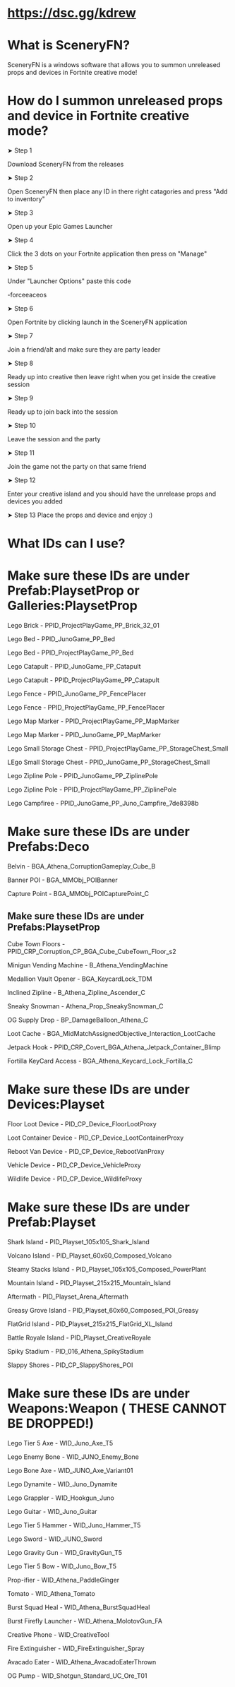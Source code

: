 # https://dsc.gg/kdrew

# What is SceneryFN?

SceneryFN is a windows software that allows you to summon unreleased props and devices in Fortnite creative mode!

# How do I summon unreleased props and device in Fortnite creative mode?

➤ Step 1

Download SceneryFN from the releases

➤ Step 2

Open SceneryFN then place any ID in there right catagories and press "Add to inventory"

➤ Step 3

Open up your Epic Games Launcher

➤ Step 4

Click the 3 dots on your Fortnite application then press on "Manage"

➤ Step 5

Under "Launcher Options" paste this code 

-forceeaceos

➤ Step 6

Open Fortnite by clicking launch in the SceneryFN application

➤ Step 7

Join a friend/alt and make sure they are party leader

➤ Step 8

Ready up into creative then leave right when you get inside the creative session

➤ Step 9

Ready up to join back into the session

➤ Step 10

Leave the session and the party

➤ Step 11

Join the game not the party on that same friend

➤ Step 12

Enter your creative island and you should have the unrelease props and devices you added

➤ Step 13
Place the props and device and enjoy :)

# What IDs can I use?

# Make sure these IDs are under Prefab:PlaysetProp or Galleries:PlaysetProp

Lego Brick - PPID_ProjectPlayGame_PP_Brick_32_01

Lego Bed - PPID_JunoGame_PP_Bed

Lego Bed - PPID_ProjectPlayGame_PP_Bed

Lego Catapult - PPID_JunoGame_PP_Catapult

Lego Catapult - PPID_ProjectPlayGame_PP_Catapult

Lego Fence - PPID_JunoGame_PP_FencePlacer

Lego Fence - PPID_ProjectPlayGame_PP_FencePlacer

Lego Map Marker - PPID_ProjectPlayGame_PP_MapMarker

Lego Map Marker - PPID_JunoGame_PP_MapMarker

Lego Small Storage Chest - PPID_ProjectPlayGame_PP_StorageChest_Small

LEgo Small Storage Chest - PPID_JunoGame_PP_StorageChest_Small

Lego Zipline Pole - PPID_JunoGame_PP_ZiplinePole

Lego Zipline Pole - PPID_ProjectPlayGame_PP_ZiplinePole

Lego Campfiree - PPID_JunoGame_PP_Juno_Campfire_7de8398b

# Make sure these IDs are under Prefabs:Deco

Belvin - BGA_Athena_CorruptionGameplay_Cube_B

Banner POI - BGA_MMObj_POIBanner

Capture Point - BGA_MMObj_POICapturePoint_C

## Make sure these IDs are under Prefabs:PlaysetProp ##

Cube Town Floors - PPID_CRP_Corruption_CP_BGA_Cube_CubeTown_Floor_s2

Minigun Vending Machine - B_Athena_VendingMachine

Medallion Vault Opener - BGA_KeycardLock_TDM

Inclined Zipline - B_Athena_Zipline_Ascender_C

Sneaky Snowman - Athena_Prop_SneakySnowman_C

OG Supply Drop - BP_DamageBalloon_Athena_C

Loot Cache - BGA_MidMatchAssignedObjective_Interaction_LootCache

Jetpack Hook - PPID_CRP_Covert_BGA_Athena_Jetpack_Container_Blimp

Fortilla KeyCard Access - BGA_Athena_Keycard_Lock_Fortilla_C

# Make sure these IDs are under Devices:Playset

Floor Loot Device - PID_CP_Device_FloorLootProxy

Loot Container Device - PID_CP_Device_LootContainerProxy

Reboot Van Device - PID_CP_Device_RebootVanProxy

Vehicle Device - PID_CP_Device_VehicleProxy

Wildlife Device - PID_CP_Device_WildlifeProxy

# Make sure these IDs are under Prefab:Playset

Shark Island - PID_Playset_105x105_Shark_Island

Volcano Island - PID_Playset_60x60_Composed_Volcano

Steamy Stacks Island - PID_Playset_105x105_Composed_PowerPlant

Mountain Island - PID_Playset_215x215_Mountain_Island

Aftermath - PID_Playset_Arena_Aftermath

Greasy Grove Island - PID_Playset_60x60_Composed_POI_Greasy

FlatGrid Island - PID_Playset_215x215_FlatGrid_XL_Island

Battle Royale Island -  PID_Playset_CreativeRoyale

Spiky Stadium - PID_016_Athena_SpikyStadium

Slappy Shores - PID_CP_SlappyShores_POI

# Make sure these IDs are under Weapons:Weapon ( THESE CANNOT BE DROPPED!)

Lego Tier 5 Axe - WID_Juno_Axe_T5

Lego Enemy Bone - WID_JUNO_Enemy_Bone

Lego Bone Axe - WID_JUNO_Axe_Variant01

Lego Dynamite - WID_Juno_Dynamite

Lego Grappler - WID_Hookgun_Juno

Lego Guitar - WID_Juno_Guitar

Lego Tier 5 Hammer - WID_Juno_Hammer_T5

Lego Sword - WID_JUNO_Sword

Lego Gravity Gun - WID_GravityGun_T5

Lego Tier 5 Bow - WID_Juno_Bow_T5

Prop-ifier - WID_Athena_PaddleGinger

Tomato - WID_Athena_Tomato

Burst Squad Heal - WID_Athena_BurstSquadHeal

Burst Firefly Launcher - WID_Athena_MolotovGun_FA

Creative Phone - WID_CreativeTool

Fire Extinguisher - WID_FireExtinguisher_Spray

Avacado Eater - WID_Athena_AvacadoEaterThrown

OG Pump - WID_Shotgun_Standard_UC_Ore_T01
